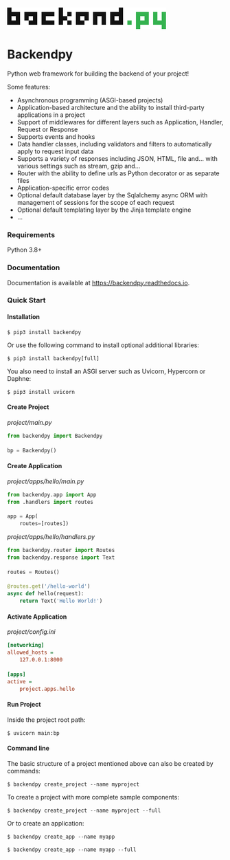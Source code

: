 ![alt text](https://github.com/EndFramework/backendpy/blob/master/assets/backendpy_logo_small.png?raw=true)

# Backendpy
Python web framework for building the backend of your project!

Some features:
* Asynchronous programming (ASGI-based projects)
* Application-based architecture and the ability to install third-party applications in a project
* Support of middlewares for different layers such as Application, Handler, Request or Response
* Supports events and hooks
* Data handler classes, including validators and filters to automatically apply to request input data
* Supports a variety of responses including JSON, HTML, file and… with various settings such as stream, gzip and…
* Router with the ability to define urls as Python decorator or as separate files
* Application-specific error codes
* Optional default database layer by the Sqlalchemy async ORM with management of sessions for the scope of each request
* Optional default templating layer by the Jinja template engine
* …

### Requirements
Python 3.8+

### Documentation
Documentation is available at https://backendpy.readthedocs.io.


### Quick Start

#### Installation
```shell
$ pip3 install backendpy
```
Or use the following command to install optional additional libraries:
```shell
$ pip3 install backendpy[full]
```
You also need to install an ASGI server such as Uvicorn, Hypercorn or Daphne:
```shell
$ pip3 install uvicorn
```

#### Create Project

*project/main.py*
```python
from backendpy import Backendpy

bp = Backendpy()
```

#### Create Application

*project/apps/hello/main.py*
```python
from backendpy.app import App
from .handlers import routes

app = App(
    routes=[routes])
```
*project/apps/hello/handlers.py*
```python
from backendpy.router import Routes
from backendpy.response import Text

routes = Routes()

@routes.get('/hello-world')
async def hello(request):
    return Text('Hello World!')
```

#### Activate Application

*project/config.ini*
```ini
[networking]
allowed_hosts =
    127.0.0.1:8000

[apps]
active =
    project.apps.hello
```

#### Run Project

Inside the project root path:
```shell
$ uvicorn main:bp
```

#### Command line
The basic structure of a project mentioned above can also be created by commands:
```shell
$ backendpy create_project --name myproject
```
To create a project with more complete sample components:
```shell
$ backendpy create_project --name myproject --full
```
Or to create an application:
```shell
$ backendpy create_app --name myapp
```
```shell
$ backendpy create_app --name myapp --full
```
